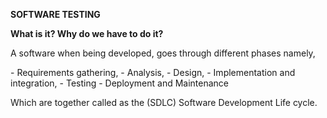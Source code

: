 
<b>SOFTWARE TESTING</b> 

<b>What is it? Why do we have to do it?</b>
<p>
A software when being developed, goes through different phases namely,
</p>
- Requirements gathering,
- Analysis,
- Design,
- Implementation and integration,
- Testing
- Deployment and Maintenance 

<p>
Which are together called as the (SDLC) Software Development Life cycle.
</p>

